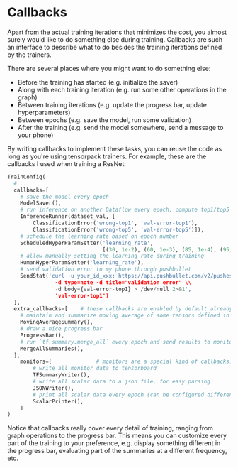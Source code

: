 
# Callbacks

Apart from the actual training iterations that minimizes the cost,
you almost surely would like to do something else during training.
Callbacks are such an interface to describe what to do besides the
training iterations defined by the trainers.

There are several places where you might want to do something else:

* Before the training has started (e.g. initialize the saver)
* Along with each training iteration (e.g. run some other operations in the graph)
* Between training iterations (e.g. update the progress bar, update hyperparameters)
* Between epochs (e.g. save the model, run some validation)
* After the training (e.g. send the model somewhere, send a message to your phone)

By writing callbacks to implement these tasks, you can reuse the code as long as
you're using tensorpack trainers. For example, these are the callbacks I used when training
a ResNet:

```python
TrainConfig(
  # ...
  callbacks=[
    # save the model every epoch
    ModelSaver(),
    # run inference on another Dataflow every epoch, compute top1/top5 classification error and save them in log
    InferenceRunner(dataset_val, [
        ClassificationError('wrong-top1', 'val-error-top1'),
        ClassificationError('wrong-top5', 'val-error-top5')]),
    # schedule the learning rate based on epoch number
    ScheduledHyperParamSetter('learning_rate',
                              [(30, 1e-2), (60, 1e-3), (85, 1e-4), (95, 1e-5)]),
    # allow manually setting the learning rate during training
    HumanHyperParamSetter('learning_rate'),
    # send validation error to my phone through pushbullet
    SendStat('curl -u your_id_xxx: https://api.pushbullet.com/v2/pushes \\
               -d type=note -d title="validation error" \\
               -d body={val-error-top1} > /dev/null 2>&1',
               'val-error-top1')
  ],
  extra_callbacks=[    # these callbacks are enabled by default already
    # maintain and summarize moving average of some tensors defined in the model (e.g. training loss, training error)
    MovingAverageSummary(),
    # draw a nice progress bar
    ProgressBar(),
    # run `tf.summary.merge_all` every epoch and send results to monitors
    MergeAllSummaries(),
  ],
	monitors=[				# monitors are a special kind of callbacks. these are also enabled by default
		# write all monitor data to tensorboard
		TFSummaryWriter(),
		# write all scalar data to a json file, for easy parsing
		JSONWriter(),
		# print all scalar data every epoch (can be configured differently)
		ScalarPrinter(),
	]
)
```

Notice that callbacks really cover every detail of training, ranging from graph operations to the progress bar.
This means you can customize every part of the training to your preference, e.g. display something
different in the progress bar, evaluating part of the summaries at a different frequency, etc.
